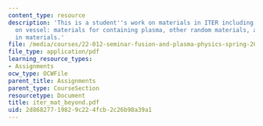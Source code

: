 ```yaml
---
content_type: resource
description: 'This is a student''s work on materials in ITER including the topics
  on vessel: materials for containing plasma, other random materials, and progress
  in materials.'
file: /media/courses/22-012-seminar-fusion-and-plasma-physics-spring-2006/2d86827719829c224fcb2c26b98a39a1_iter_mat_beyond.pdf
file_type: application/pdf
learning_resource_types:
- Assignments
ocw_type: OCWFile
parent_title: Assignments
parent_type: CourseSection
resourcetype: Document
title: iter_mat_beyond.pdf
uid: 2d868277-1982-9c22-4fcb-2c26b98a39a1
---
```

